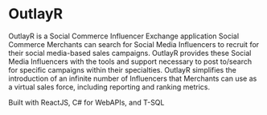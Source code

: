 # OutlayR

OutlayR is a Social Commerce Influencer Exchange application Social Commerce Merchants can search for Social Media Influencers to recruit for their social media-based sales campaigns. OutlayR provides these Social Media Influencers with the tools and support necessary to post to/search for specific campaigns within their specialties. OutlayR simplifies the introduction of an infinite number of Influencers that Merchants can use as a virtual sales force, including reporting and ranking metrics. 

Built with ReactJS, C# for WebAPIs, and T-SQL
